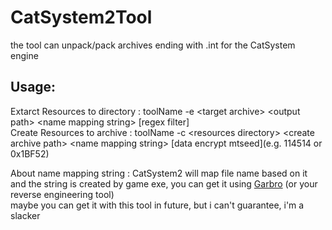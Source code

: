 # CatSystem2Tool

the tool can unpack/pack archives ending with .int for the CatSystem engine  

## Usage:  
Extarct Resources to directory : toolName -e \<target archive\> \<output path\> \<name mapping string\> [regex filter]  
Create Resources to archive : toolName -c \<resources directory\> \<create archive path\> \<name mapping string\> [data encrypt mtseed](e.g. 114514 or 0x1BF52)

About name mapping string : CatSystem2 will map file name based on it  
and the string is created by game exe, you can get it using [Garbro](https://github.com/crskycode/GARbro#) (or your reverse engineering tool)   
maybe you can get it with this tool in future, but i can't guarantee, i'm a slacker  